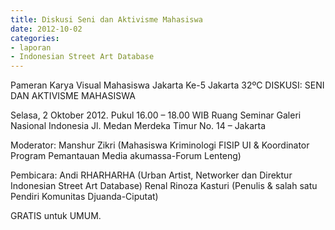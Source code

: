 ```yaml
---
title: Diskusi Seni dan Aktivisme Mahasiswa
date: 2012-10-02
categories:
- laporan
- Indonesian Street Art Database 
---
```


Pameran Karya Visual Mahasiswa Jakarta Ke-5 Jakarta 32ºC
DISKUSI: SENI DAN AKTIVISME MAHASISWA

Selasa, 2 Oktober 2012. Pukul 16.00 – 18.00 WIB
Ruang Seminar Galeri Nasional Indonesia
Jl. Medan Merdeka Timur No. 14 – Jakarta


Moderator: Manshur Zikri (Mahasiswa Kriminologi FISIP UI & Koordinator Program Pemantauan Media akumassa-Forum Lenteng)

Pembicara:
Andi RHARHARHA (Urban Artist, Networker dan Direktur Indonesian Street Art Database)
Renal Rinoza Kasturi (Penulis & salah satu Pendiri Komunitas Djuanda-Ciputat)

GRATIS untuk UMUM.

